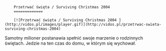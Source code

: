 
        Przetrwać święta / Surviving Christmas 2004 
        =============
        
        [![Przetrwać święta / Surviving Christmas 2004 ](http://vidos.pl/images/player.gif)](http://vidos.pl/przetrwac-swieta-surviving-christmas-2004)
        
        
 Samotny milioner postanawia spełnić swoje marzenie o rodzinnych świętach. Jedzie na ten czas do domu, w którym się wychował.
    